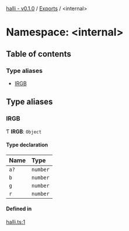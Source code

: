 [halli - v0.1.0](../README.md) / [Exports](../modules.md) / <internal\>

# Namespace: <internal\>

## Table of contents

### Type aliases

- [IRGB](internal_.md#irgb)

## Type aliases

### IRGB

Ƭ **IRGB**: `Object`

#### Type declaration

| Name | Type |
| :------ | :------ |
| `a?` | `number` |
| `b` | `number` |
| `g` | `number` |
| `r` | `number` |

#### Defined in

[halli.ts:1](https://github.com/clok/halli/blob/a4568c5/src/halli.ts#L1)
